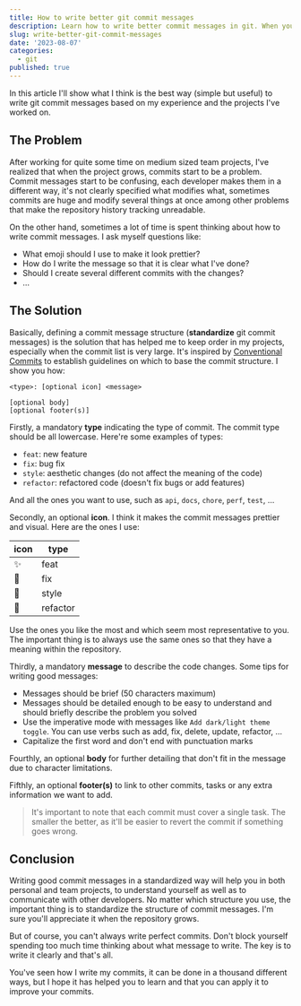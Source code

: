 ```yaml
---
title: How to write better git commit messages
description: Learn how to write better commit messages in git. When you first start programming commits can be confusing, but by maintaining a structure in your commit messages you will eventually gain control over them
slug: write-better-git-commit-messages
date: '2023-08-07'
categories:
  - git
published: true
---
```


In this article I'll show what I think is the best way (simple but useful) to write git commit messages based on my experience and the projects I've worked on.

## The Problem

After working for quite some time on medium sized team projects, I've realized that when the project grows, commits start to be a problem. Commit messages start to be confusing, each developer makes them in a different way, it's not clearly specified what modifies what, sometimes commits are huge and modify several things at once among other problems that make the repository history tracking unreadable.

On the other hand, sometimes a lot of time is spent thinking about how to write commit messages. I ask myself questions like:

- What emoji should I use to make it look prettier?
- How do I write the message so that it is clear what I've done?
- Should I create several different commits with the changes?
- …

## The Solution

Basically, defining a commit message structure (**standardize** git commit messages) is the solution that has helped me to keep order in my projects, especially when the commit list is very large. It's inspired by [Conventional Commits](https://www.conventionalcommits.org/en/v1.0.0/) to establish guidelines on which to base the commit structure. I show you how:

```
<type>: [optional icon] <message>
	
[optional body]
[optional footer(s)]
```

Firstly, a mandatory **type** indicating the type of commit. The commit type should be all lowercase. Here're some examples of types:

- `feat`: new feature
- `fix`: bug fix
- `style`: aesthetic changes (do not affect the meaning of the code)
- `refactor`: refactored code (doesn't fix bugs or add features)

And all the ones you want to use, such as `api`, `docs`, `chore`, `perf`, `test`, …

Secondly, an optional **icon**. I think it makes the commit messages prettier and visual. Here are the ones I use:

| icon | type |
| --- | --- |
| ✨ | feat |
| 🐛 | fix |
| 💄 | style |
| 🔨 | refactor |

Use the ones you like the most and which seem most representative to you. The important thing is to always use the same ones so that they have a meaning within the repository.

Thirdly, a mandatory **message** to describe the code changes. Some tips for writing good messages:

- Messages should be brief (50 characters maximum)
- Messages should be detailed enough to be easy to understand and should briefly describe the problem you solved
- Use the imperative mode with messages like `Add dark/light theme toggle`. You can use verbs such as add, fix, delete, update, refactor, …
- Capitalize the first word and don't end with punctuation marks

Fourthly, an optional **body** for further detailing that don't fit in the message due to character limitations.

Fifthly, an optional **footer(s)** to link to other commits, tasks or any extra information we want to add.

> It's important to note that each commit must cover a single task. The smaller the better, as it'll be easier to revert the commit if something goes wrong.

## Conclusion

Writing good commit messages in a standardized way will help you in both personal and team projects, to understand yourself as well as to communicate with other developers. No matter which structure you use, the important thing is to standardize the structure of commit messages. I'm sure you'll appreciate it when the repository grows.

But of course, you can't always write perfect commits. Don't block yourself  spending too much time thinking about what message to write. The key is to write it clearly and that's all.

You've seen how I write my commits, it can be done in a thousand different ways, but I hope it has helped you to learn and that you can apply it to improve your commits.